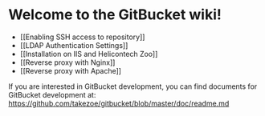 Welcome to the GitBucket wiki!
====
 * [[Enabling SSH access to repository]]
 * [[LDAP Authentication Settings]]
 * [[Installation on IIS and Helicontech Zoo]]
 * [[Reverse proxy with Nginx]]
 * [[Reverse proxy with Apache]]

If you are interested in GitBucket development, you can find documents for GitBucket development at: https://github.com/takezoe/gitbucket/blob/master/doc/readme.md